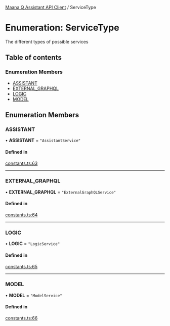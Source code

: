 [Maana Q Assistant API Client](../README.md) / ServiceType

# Enumeration: ServiceType

The different types of possible services

## Table of contents

### Enumeration Members

- [ASSISTANT](ServiceType.md#assistant)
- [EXTERNAL\_GRAPHQL](ServiceType.md#external_graphql)
- [LOGIC](ServiceType.md#logic)
- [MODEL](ServiceType.md#model)

## Enumeration Members

### ASSISTANT

• **ASSISTANT** = ``"AssistantService"``

#### Defined in

[constants.ts:63](https://github.com/maana-io/q-assistant-client/blob/develop/src/constants.ts#L63)

___

### EXTERNAL\_GRAPHQL

• **EXTERNAL\_GRAPHQL** = ``"ExternalGraphQLService"``

#### Defined in

[constants.ts:64](https://github.com/maana-io/q-assistant-client/blob/develop/src/constants.ts#L64)

___

### LOGIC

• **LOGIC** = ``"LogicService"``

#### Defined in

[constants.ts:65](https://github.com/maana-io/q-assistant-client/blob/develop/src/constants.ts#L65)

___

### MODEL

• **MODEL** = ``"ModelService"``

#### Defined in

[constants.ts:66](https://github.com/maana-io/q-assistant-client/blob/develop/src/constants.ts#L66)
